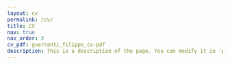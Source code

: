 ```yaml
---
layout: cv
permalink: /cv/
title: CV
nav: true
nav_order: 3
cv_pdf: guerranti_filippo_cv.pdf
description: This is a description of the page. You can modify it in 'pages/_cv.md'. You can also change or remove the top pdf download button.
---
```


